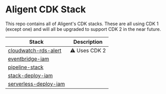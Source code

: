 # Aligent CDK Stack

This repo contains all of Aligent's CDK stacks. These are all using CDK 1 (except one) and will all be upgraded to support CDK 2 in the near future.

Stack | Description
-- | --
[cloudwatch-rds-alert](packages/cloudwatch-rds-alert) | :warning: Uses CDK 2
[eventbridge-iam](eventbridge-packages/eventbridge-iam) |
[pipeline-stack](packages/pipeline-stack) |
[stack-deploy-iam](packages/stack-deploy-iam) |
[serverless-deploy-iam](packages/serverless-deploy-iam) |

